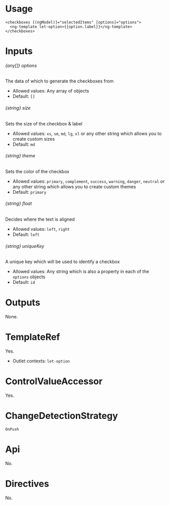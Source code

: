 # Usage

```
<checkboxes [(ngModel)]="selectedItems" [options]="options">
  <ng-template let-option>{{option.label}}</ng-template>
</checkboxes>
```

# Inputs

###### {any[]} options
The data of which to generate the checkboxes from

- Allowed values: Any array of objects
- Default: `[]`

###### {string} size
Sets the size of the checkbox & label

- Allowed values: `xs`, `sm`, `md`, `lg`, `xl` or any other string which allows you to create custom sizes
- Default: `md`

###### {string} theme
Sets the color of the checkbox

- Allowed values: `primary`, `complement`, `success`, `warning`, `danger`, `neutral` or any other string which allows you to create custom themes
- Default: `primary`

###### {string} float
Decides where the text is aligned

- Allowed values: `left`, `right`
- Default: `left`

###### {string} uniqueKey
A unique key which will be used to identify a checkbox

- Allowed values: Any string which is also a property in each of the `options` objects
- Default: `id`


# Outputs

None.

# TemplateRef

Yes.

- Outlet contexts: `let-option`

# ControlValueAccessor

Yes.

# ChangeDetectionStrategy

`OnPush`

# Api

No.

# Directives

No.
